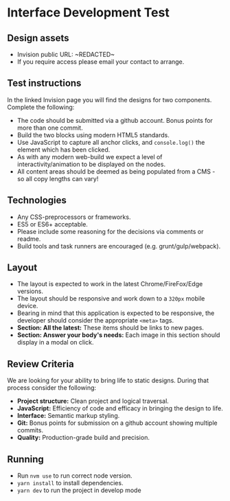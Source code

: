 # Interface Development Test

## Design assets

- Invision public URL: ~REDACTED~
- If you require access please email your contact to arrange.

## Test instructions

In the linked Invision page you will find the designs for two components. Complete the following:

- The code should be submitted via a github account. Bonus points for more than one commit.
- Build the two blocks using modern HTML5 standards.
- Use JavaScript to capture all anchor clicks, and `console.log()` the element which has been clicked.
- As with any modern web-build we expect a level of interactivity/animation to be displayed on the nodes.
- All content areas should be deemed as being populated from a CMS - so all copy lengths can vary!

## Technologies

- Any CSS-preprocessors or frameworks.
- ES5 or ES6+ acceptable.
- Please include some reasoning for the decisions via comments or readme.
- Build tools and task runners are encouraged (e.g. grunt/gulp/webpack).

## Layout

- The layout is expected to work in the latest Chrome/FireFox/Edge versions.
- The layout should be responsive and work down to a `320px` mobile device.
- Bearing in mind that this application is expected to be responsive, the developer should consider the appropriate `<meta>` tags.
- **Section: All the latest:** These items should be links to new pages.
- **Section: Answer your body's needs:** Each image in this section should display in a modal on click.

## Review Criteria

We are looking for your ability to bring life to static designs. During that process consider the following:

- **Project structure:** Clean project and logical traversal.
- **JavaScript:** Efficiency of code and efficacy in bringing the design to life.
- **Interface:** Semantic markup styling.
- **Git:** Bonus points for submission on a github account showing multiple commits.
- **Quality:** Production-grade build and precision.

## Running

- Run `nvm use` to run correct node version.
- `yarn install` to install dependencies.
- `yarn dev` to run the project in develop mode
